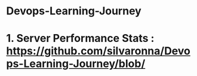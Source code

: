 # Devops-Learning-Journey

# 1. Server Performance Stats : https://github.com/silvaronna/Devops-Learning-Journey/blob/
